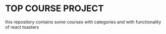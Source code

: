 # TOP COURSE PROJECT

this repository contains some courses with categories 
and with functionality of react toasters
